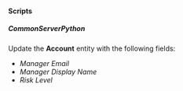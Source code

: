 
#### Scripts

##### CommonServerPython

Update the **Account** entity with the following fields:
  - *Manager Email*
  - *Manager Display Name*
  - *Risk Level*
